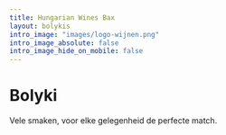 ```yaml
---
title: Hungarian Wines Bax
layout: bolykis
intro_image: "images/logo-wijnen.png"
intro_image_absolute: false
intro_image_hide_on_mobile: false
---
```


# Bolyki

Vele smaken, voor elke gelegenheid de perfecte match.
